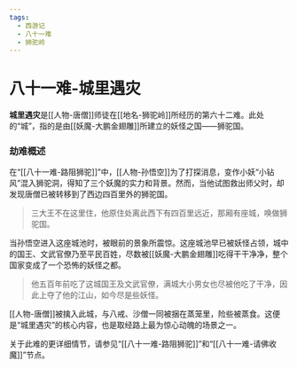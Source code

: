 ```yaml
---
tags:
  - 西游记
  - 八十一难
  - 狮驼岭
---
```

# 八十一难-城里遇灾

**城里遇灾**是[[人物-唐僧]]师徒在[[地名-狮驼岭]]所经历的第六十二难。此处的“城”，指的是由[[妖魔-大鹏金翅雕]]所建立的妖怪之国——狮驼国。

### **劫难概述**
在“[[八十一难-路阻狮驼]]”中，[[人物-孙悟空]]为了打探消息，变作小妖“小钻风”混入狮驼洞，得知了三个妖魔的实力和背景。然而，当他试图救出师父时，却发现唐僧已被转移到了西边四百里外的狮驼国。
> 三大王不在这里住，他原住处离此西下有四百里远近，那厢有座城，唤做狮驼国。

当孙悟空进入这座城池时，被眼前的景象所震惊。这座城池早已被妖怪占领，城中的国王、文武官僚乃至平民百姓，尽数被[[妖魔-大鹏金翅雕]]吃得干干净净，整个国家变成了一个恐怖的妖怪之都。
> 他五百年前吃了这城国王及文武官僚，满城大小男女也尽被他吃了干净，因此上夺了他的江山，如今尽是些妖怪。

[[人物-唐僧]]被擒入此城，与八戒、沙僧一同被捆在蒸笼里，险些被蒸食。这便是“城里遇灾”的核心内容，也是取经路上最为惊心动魄的场景之一。

关于此难的更详细情节，请参见“[[八十一难-路阻狮驼]]”和“[[八十一难-请佛收魔]]”节点。
